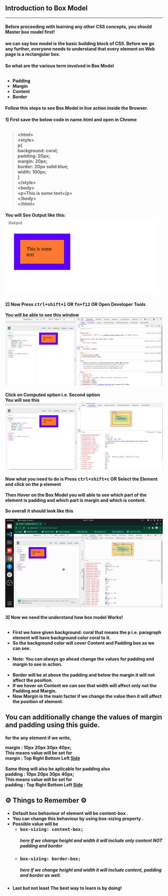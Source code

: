 <h2> Introduction to Box Model </h2>
<hr/>
<p>
<h4>Before proceeding with learning any other CSS concepts, you should Master box model first!
</h4>
<h4>
we can say box model is the basic building block of CSS. Before we go any further, everyone needs to understand that every element on Web page is a rectangular box.
</h4>
<p>
<p>
<h4>
So what are the various term involved in Box Model<br/><br/>
<ul>
<li>Padding</li>
<li>Margin</li>
<li>Content</li>
<li>Border</li>
</ul>
</h4>
</p>
<p>
<h4>
Follow this steps to see Box Model in live action inside the Browser.
</h4>
<h4>
1] First save the below code in name.html and open in Chrome<br/><br/>
<blockquote>
&lt;html&gt;<br/>
&lt;style&gt;<br/>
p{<br/>
    background: coral;<br/>
    padding: 20px;<br/>
    margin: 20px;<br/>
    border: 20px solid blue;<br/>
    width: 100px;<br/>
  }
<br/>&lt;/style&gt;<br/>
&lt;body&gt;<br/>
&lt;p&gt;This is some text&lt;/p&gt;<br/>
&lt;/body&gt;<br/>
&lt;/html&gt;
</blockquote>
</h4>
<h4>
You will See Output like this:<br/>
<img src="output.png" />
</h4>
<h4>
2] Now Press <kbd>ctrl+shift+i</kbd> OR <kbd>fn+f12</kbd> OR Open Developer Tools
<br/><br/>
You will be able to see this window <br/>
<img src="window.png" /><br/><br/>
Click on Computed option i.e. Second option<Br/>
You will see this 
<img src="computed.png" /><br/><br/>
Now what you need to do is Press <kbd>ctrl+shift+c</kbd> OR Select the Element and click on the p element<br/><br/>Then Hover on the Box Model you will able to see which part of the element is padding and which part is margin and which is content.<br/><br/>So overall it should look like this<br/><br/>
<img src="demo .gif" />

</h4>
<h4>
3] Now we need the understand how box model Works!<br/><br/>
<ul>
<li>First we have given background: coral that means the p i.e. paragraph element will have background color coral to it.</li>
<li>So the background color will cover Content and Padding box as we can see.</li>
<br/><li>Note: You can always go ahead change the values for padding and margin to see in action.</li><br/>
<li>Border will be at above the padding and below the margin it will not affect the position.</li>
<li>If we hover on Content we can see that width will affect only not the Padding and Margin.</li>
<li>Now Margin is the main factor if we change the value then it will affect the position of element.</li>
</ul>
</h4>
</p>
<p>
<h2>
You can additionally change the values of margin and padding using this guide.
</h2>
<h4>
for the any element if we write,

margin : 10px 20px 30px 40px;
<br/>This means value will be set for<br/>
margin : Top Right Bottom Left <u>Side</u><br/><br/>
Same thing will also be aplicable for padding also<br/>
padding : 10px 20px 30px 40px;
<br/>This means value will be set for<br/>
padding : Top Right Bottom Left <u>Side</u><br/>
</h4>
</p>
<p>
<h2>
⚙ Things to Remember ⚙<br/>
</h2>
<h4>
<ul>
<li>Default box behaviour of element will be content-box .</li>
<li>You can change this behaviour by using box-sizing property .</li>
<li>Possible value will be
<ul>
<li><kbd>box-sizing: content-box;</kbd> <h5>here if we change height and width it will include only content NOT padding and border</h5></li>
<li><kbd>box-sizing: border-box;</kbd><h5>here if we change height and width it will include content, padding and border as well.</h5></li>
</ul>
</li>
<li>Last but not least The best way to learn is by doing!</li>
</ul>
</h4>
</p>
